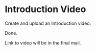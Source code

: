 Introduction Video
=============

Create and upload an Introduction video.

Done.

Link to video will be in the final mail.
